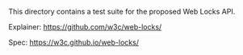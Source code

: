 This directory contains a test suite for the proposed Web Locks API.

Explainer: https://github.com/w3c/web-locks/

Spec: https://w3c.github.io/web-locks/
